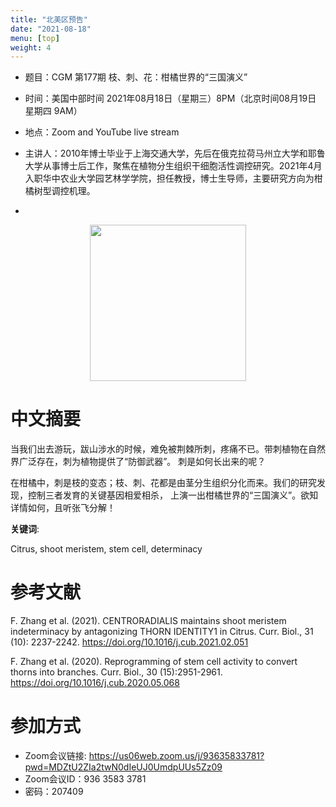 ```yaml
---
title: "北美区预告"
date: "2021-08-18"
menu: [top]
weight: 4
---
```


- 题目：CGM 第177期 枝、刺、花：柑橘世界的“三国演义”
- 时间：美国中部时间 2021年08月18日（星期三）8PM（北京时间08月19日 星期四 9AM）
- 地点：Zoom and YouTube live stream
- 主讲人：2010年博士毕业于上海交通大学，先后在俄克拉荷马州立大学和耶鲁大学从事博士后工作，聚焦在植物分生组织干细胞活性调控研究。2021年4月入职华中农业大学园艺林学学院，担任教授，博士生导师，主要研究方向为柑橘树型调控机理。


- 

<div align="center">
<img src="https://i.ibb.co/W2FYgzw/1.png" height=250>
</div>

# 中文摘要
当我们出去游玩，跋山涉水的时候，难免被荆棘所刺，疼痛不已。带刺植物在自然界广泛存在，刺为植物提供了“防御武器”。
刺是如何长出来的呢？

在柑橘中，刺是枝的变态；枝、刺、花都是由茎分生组织分化而来。我们的研究发现，控制三者发育的关键基因相爱相杀，
上演一出柑橘世界的“三国演义”。欲知详情如何，且听张飞分解！




**关键词**:

Citrus, shoot meristem, stem cell, determinacy

# 参考文献
F. Zhang et al. (2021). CENTRORADIALIS maintains shoot meristem indeterminacy by antagonizing THORN IDENTITY1 in Citrus. Curr. Biol., 31 (10): 2237-2242. https://doi.org/10.1016/j.cub.2021.02.051

F. Zhang et al. (2020). Reprogramming of stem cell activity to convert thorns into branches. Curr. Biol., 30 (15):2951-2961. https://doi.org/10.1016/j.cub.2020.05.068




# 参加方式
- Zoom会议链接: https://us06web.zoom.us/j/93635833781?pwd=MDZtU2ZIa2twN0dIeUJ0UmdpUUs5Zz09
- Zoom会议ID：936 3583 3781
- 密码：207409
